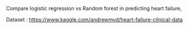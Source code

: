 Compare logistic regression vs Random forest in predicting heart failure,

Dataset : https://www.kaggle.com/andrewmvd/heart-failure-clinical-data
